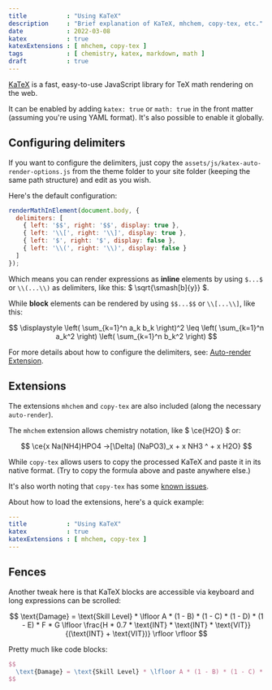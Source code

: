 ```yaml
---
title           : "Using KaTeX"
description     : "Brief explanation of KaTeX, mhchem, copy-tex, etc."
date            : 2022-03-08
katex           : true
katexExtensions : [ mhchem, copy-tex ]
tags            : [ chemistry, katex, markdown, math ]
draft           : true
---
```


[KaTeX](https://katex.org/) is a fast, easy-to-use JavaScript library for TeX math rendering on the web.

It can be enabled by adding `katex: true` or `math: true` in the front matter (assuming you're using YAML format). It's also possible to enable it globally.


## Configuring delimiters

If you want to configure the delimiters, just copy the `assets/js/katex-auto-render-options.js` from the theme folder to your site folder (keeping the same path structure) and edit as you wish.

Here's the default configuration:

```js
renderMathInElement(document.body, {
  delimiters: [
    { left: '$$', right: '$$', display: true },
    { left: '\\[', right: '\\]', display: true },
    { left: '$', right: '$', display: false },
    { left: '\\(', right: '\\)', display: false }
  ]
});
```

Which means you can render expressions as **inline** elements by using `$...$` or `\\(...\\)` as delimiters, like this: $ \sqrt{\smash[b]{y}} $.

While **block** elements can be rendered by using `$$...$$` or `\\[...\\]`, like this:

$$ \displaystyle \left( \sum_{k=1}^n a_k b_k \right)^2 \leq \left( \sum_{k=1}^n a_k^2 \right) \left( \sum_{k=1}^n b_k^2 \right) $$

For more details about how to configure the delimiters, see: [Auto-render Extension](https://katex.org/docs/autorender.html).


## Extensions

The extensions `mhchem` and `copy-tex` are also included (along the necessary `auto-render`).

The `mhchem` extension allows chemistry notation, like $ \ce{H2O} $ or:

$$
  \ce{x Na(NH4)HPO4 ->[\Delta] (NaPO3)_x + x NH3 ^ + x H2O}
$$

While `copy-tex` allows users to copy the processed KaTeX and paste it in its native format. (Try to copy the formula above and paste anywhere else.)

It's also worth noting that `copy-tex` has some [known issues](https://github.com/KaTeX/KaTeX/tree/master/contrib/copy-tex#known-issues).

About how to load the extensions, here's a quick example:

```yaml
---
title           : "Using KaTeX"
katex           : true
katexExtensions : [ mhchem, copy-tex ]
---
```

## Fences

Another tweak here is that KaTeX blocks are accessible via keyboard and long expressions can be scrolled:

$$ \text{Damage} = \text{Skill Level} * \lfloor A * (1 - B) * (1 - C) * (1 - D) * (1 - E) * F * G \lfloor \frac{H * 0.7 * \text{INT} * \text{INT} * \text{VIT}}{(\text{INT} + \text{VIT})} \rfloor \rfloor $$

Pretty much like code blocks:

```tex
$$
  \text{Damage} = \text{Skill Level} * \lfloor A * (1 - B) * (1 - C) * (1 - D) * (1 - E) * F * G \lfloor \frac{H * 0.7 * \text{INT} * \text{INT} * \text{VIT}}{(\text{INT} + \text{VIT})} \rfloor \rfloor
$$
```
